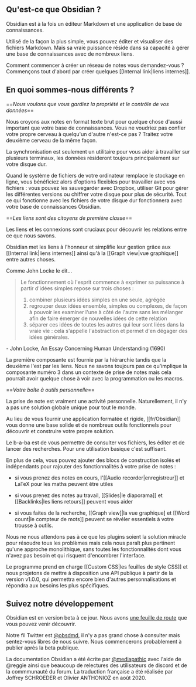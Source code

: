 ## Qu'est-ce que Obsidian ?

Obsidian est à la fois un éditeur Markdown et une application de base de connaissances.

Utilisé de la façon la plus simple, vous pouvez éditer et visualiser des fichiers Markdown. Mais sa vraie puissance réside dans sa capacité à gérer une base de connaissances avec de nombreux liens.

Comment commencer à créer un réseau de notes vous demandez-vous ? Commençons tout d'abord par créer quelques [[Internal link|liens internes]].

## En quoi sommes-nous différents ?

==*Nous voulons que vous gardiez la propriété et le contrôle de vos données*==

Nous croyons aux notes en format texte brut pour quelque chose d'aussi important que votre base de connaissances. Vous ne voudriez pas confier votre propre cerveau à quelqu'un d'autre n'est-ce pas ? Traitez votre deuxième cerveau de la même façon.

La synchronisation est seulement un utilitaire pour vous aider à travailler sur plusieurs terminaux, les données résideront toujours principalement sur votre disque dur.

Quand le système de fichiers de votre ordinateur remplace le stockage en ligne, vous bénéficiez alors d'options flexibles pour travailler avec vos fichiers : vous pouvez les sauvegarder avec Dropbox, utiliser Git pour gérer les différentes versions ou chiffrer votre disque pour plus de sécurité. Tout ce qui fonctionne avec les fichiers de votre disque dur fonctionnera avec votre base de connaissances Obsidian.

==*Les liens sont des citoyens de première classe*==

Les liens et les connexions sont cruciaux pour découvrir les relations entre ce que nous savons.

Obsidian met les liens à l'honneur et simplifie leur gestion grâce aux [[Internal link|liens internes]] ainsi qu'à la [[Graph view|vue graphique]] entre autres choses.

Comme John Locke le dit...

> Le fonctionnement où l'esprit commence à exprimer sa puissance à partir d'idées simples repose sur trois choses :
> 1. combiner plusieurs idées simples en une seule, agrégée
> 2. regrouper deux idées ensemble, simples ou complexes, de façon à pouvoir les examiner l'une à côté de l'autre sans les mélanger afin de faire émerger de nouvelles idées de cette relation
> 3. séparer ces idées de toutes les autres qui leur sont liées dans la vraie vie : cela s'appelle l'abstraction et permet d'en dégager des idées générales.

 \- John Locke, An Essay Concerning Human Understanding (1690)
 
La première composante est fournie par la hiérarchie tandis que la deuxième l'est par les liens. Nous ne savons toujours pas ce qu'implique la composante numéro 3 dans un contexte de prise de notes mais cela pourrait avoir quelque chose à voir avec la programmation ou les macros.

==*Votre boîte à outils personnelle*==

La prise de note est vraiment une activité personnelle. Naturellement, il n'y a pas une solution globale unique pour tout le monde.

Au lieu de vous fournir une application formatée et rigide, [[fr/Obsidian]] vous donne une base solide et de nombreux outils fonctionnels pour découvrir et construire votre propre solution.

Le b-a-ba est de vous permettre de consulter vos fichiers, les éditer et de lancer des recherches. Pour une utilisation basique c'est suffisant.

En plus de cela, vous pouvez ajouter des blocs de construction isolés et indépendants pour rajouter des fonctionnalités à votre prise de notes :

- si vous prenez des notes en cours, l'[[Audio recorder|enregistreur]] et LaTeX pour les maths peuvent être utiles

- si vous prenez des notes au travail, [[Slides|le diaporama]] et [[Backlinks|les liens retours]] peuvent vous aider

- si vous faites de la recherche, [[Graph view]|la vue graphique] et [[Word count|le compteur de mots]] peuvent se révéler essentiels à votre trousse à outils.

Nous ne nous attendons pas à ce que les plugins soient la solution miracle pour résoudre tous les problèmes mais cela nous paraît plus pertinent qu'une approche monolithique, sans toutes les fonctionnalités dont vous n'avez pas besoin et qui risquent d'encombrer l'interface.

Le programme prend en charge [[Custom CSS|les feuilles de style CSS]] et nous projetons de mettre à disposition une API publique à partir de la version v1.0.0, qui permettra encore bien d'autres personnalisations et répondra aux besoins les plus spécifiques.

## Suivez notre développement

Obsidian est en version beta à ce jour. Nous avons [une feuille de route](https://trello.com/b/Psqfqp7I/obsidian-roadmap) que vous pouvez venir découvrir.

Notre fil Twitter est [@obsdmd](https://twitter.com/obsdmd), il n'y a pas grand chose à consulter mais sentez-vous libres de nous suivre. Nous commencerons probablement à publier après la beta publique.

La documentation Obsidian a été écrite par [@mediapathic](http://mediapathic.net) avec l'aide de @reggie ainsi que beaucoup de relectures des utilisateurs de discord et de la commmunauté du forum.
La traduction française a été réalisée par Joffrey SCHROEDER et Olivier ANTHONIOZ en août 2020. 